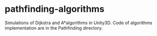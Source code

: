 # pathfinding-algorithms
Simulations of Dijkstra and A*algorithms in Unity3D. 
Code of algorithms implementation are in the Pathfinding directory.
